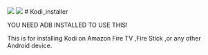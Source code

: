 <img src="https://raw.github.com/dfuse06/Kodi_installer/master/Screenshot.png">
<img src="https://raw.github.com/dfuse06/Kodi_installer/windows/master/Capture.PNG">
# Kodi_installer

YOU NEED ADB INSTALLED TO USE THIS!

This is for installing Kodi on Amazon Fire TV ,Fire Stick ,or any other Android device. 
